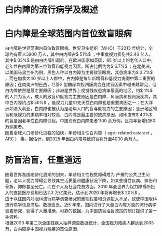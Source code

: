 # 白内障的流行病学及概述  
#  白内障是全球范围内首位致盲眼病  
白内障是世界范围内首位致盲眼病。世界卫生组织（WHO）于2013 年统计，全球约有盲人3900 万人，其中白内障占$ 51\%$ ；中重度视力损伤共2.46 亿人，其中$ 33\%$ 是由白内障引起的。在欧洲国家如英国，65 岁以上的老年人口中，老年性白内障为第三位致盲和低视力因素，所占比例约为$ 6.7\%$ ；在北美洲，以美国马里兰州为例，黑色人种以白内障为主要致盲眼病，其患病率为$ 2.7\%$ ，而在加拿大40 岁以上人群中，白内障是每年新增盲和低视力病例中第二重要的原因；在南美洲的巴西，尽管2 型糖尿病视网膜病变在致盲因素中越来越常见，但白内障依然是最主要原因；非洲是世界上视觉残疾患病率最高的地区，约$ 1\%$ 的人口为盲人，成人的致盲和低视力主要原因是白内障、角膜病和视网膜疾病，其中白内障约占$ 50\%$ ，低视力儿童中先天性白内障也是重要病因之一；在大洋洲如澳大利亚，白内障也被认为是老年人口的盲与低视力的主要原因；亚洲地区的盲和低视力的患病率相对较高，白内障是最主要的致病原因，如印度有$ 40\%$ 的盲是因老年性白内障引起，中国现有白内障患者1100 余万例，且每年新增约80 万例患者。  
随着全球人口老龄化进程的加快，年龄相关性白内障（ age- related cataract ， ARC ） 素。据估计，到2025 年因白内障导致的盲将升至4000 余万人。  
#  防盲治盲，任重道远  
随着世界各国老龄化浪潮的到来，年龄相关性视觉障碍成为 严重的公共卫生问题，老年人视力障碍会导致其生活质量和健康状况下降，如某些慢性疾病、摔伤和骨折，抑郁甚至死亡。而在个人及社会花费方面，2010 年全世界为视力障碍所投入的直接医疗费用已达2.3 万亿美元，估计到2020 年将再增长$ 20\%$ 。  
由于以往国内对眼科流行病学调查研究的重视程度和资源投入不足，致使中国眼科流行病学信息滞后、数据匮乏。近5 年来，国内进行了大量白内障方面的流行病学调查研究，获得了大量准确、可靠的数据，为中国防盲治盲政策的制订提供了第一手资料。  
根据2006 年第二次全国残疾人抽样调查数据统计，全国视力残疾人群达到2003 万，白内障是中国视力残疾的首位原因，  